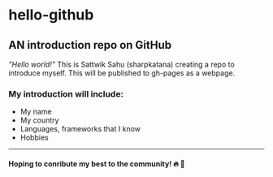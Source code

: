 # hello-github
## AN introduction repo on GitHub

*"Hello world!"*
This is Sattwik Sahu (sharpkatana) creating a repo to introduce myself. This will be published to gh-pages as a webpage.

### My introduction will include:
* My name
* My country
* Languages, frameworks that I know
* Hobbies

<hr />

#### Hoping to conribute my best to the community! :fire: :partying_face:
